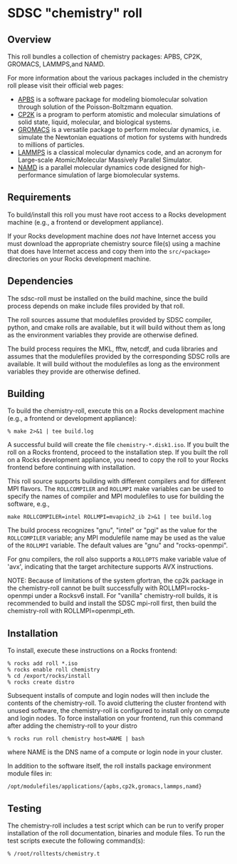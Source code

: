 # SDSC "chemistry" roll

## Overview

This roll bundles a collection of chemistry packages: APBS, CP2K, GROMACS,
LAMMPS,and NAMD.

For more information about the various packages included in the chemistry roll
please visit their official web pages:

- <a href="http://www.poissonboltzmann.org/apbs/" target="_blank">APBS</a> is a software package for modeling biomolecular solvation through solution of the Poisson-Boltzmann equation.
- <a href="http://www.cp2k.org" target="_blank">CP2K</a> is a program to perform atomistic and molecular simulations of solid state, liquid, molecular, and biological systems.
- <a href="http://www.gromacs.org" target="_blank">GROMACS</a> is a versatile package to perform molecular dynamics, i.e. simulate the Newtonian equations of motion for systems with hundreds to millions of particles.
- <a href="http://lammps.sandia.gov" target="_blank">LAMMPS</a> is a classical molecular dynamics code, and an acronym for Large-scale Atomic/Molecular Massively Parallel Simulator.
- <a href="http://www.ks.uiuc.edu/Research/namd/" target="_blank">NAMD</a> is a parallel molecular dynamics code designed for high-performance simulation of large biomolecular systems.


## Requirements

To build/install this roll you must have root access to a Rocks development
machine (e.g., a frontend or development appliance).

If your Rocks development machine does *not* have Internet access you must
download the appropriate chemistry source file(s) using a machine that does have
Internet access and copy them into the `src/<package>` directories on your Rocks
development machine.


## Dependencies

The sdsc-roll must be installed on the build machine, since the build process
depends on make include files provided by that roll.

The roll sources assume that modulefiles provided by SDSC compiler, python, and
cmake rolls are available, but it will build without them as long as the
environment variables they provide are otherwise defined.

The build process requires the MKL, fftw, netcdf, and cuda libraries and
assumes that the modulefiles provided by the corresponding SDSC rolls are
available.  It will build without the modulefiles as long as the environment
variables they provide are otherwise defined.


## Building

To build the chemistry-roll, execute this on a Rocks development
machine (e.g., a frontend or development appliance):

```shell
% make 2>&1 | tee build.log
```

A successful build will create the file `chemistry-*.disk1.iso`.  If you built the
roll on a Rocks frontend, proceed to the installation step. If you built the
roll on a Rocks development appliance, you need to copy the roll to your Rocks
frontend before continuing with installation.

This roll source supports building with different compilers and for different
MPI flavors.  The `ROLLCOMPILER` and `ROLLMPI` make variables can be used to
specify the names of compiler and MPI modulefiles to use for building the
software, e.g.,

```shell
make ROLLCOMPILER=intel ROLLMPI=mvapich2_ib 2>&1 | tee build.log
```

The build process recognizes "gnu", "intel" or "pgi" as the value for the
`ROLLCOMPILER` variable; any MPI modulefile name may be used as the value of
the `ROLLMPI` variable.  The default values are "gnu" and "rocks-openmpi".

For gnu compilers, the roll also supports a `ROLLOPTS` make variable value of
'avx', indicating that the target architecture supports AVX instructions.

NOTE: Because of limitations of the system gfortran, the cp2k package in the
chemistry-roll cannot be built successfully with ROLLMPI=rocks-openmpi under
a Rocksv6 install.  For "vanilla" chemistry-roll builds, it is recommended
to build and install the SDSC mpi-roll first, then build the chemistry-roll
with ROLLMPI=openmpi_eth.


## Installation

To install, execute these instructions on a Rocks frontend:

```shell
% rocks add roll *.iso
% rocks enable roll chemistry
% cd /export/rocks/install
% rocks create distro
```

Subsequent installs of compute and login nodes will then include the contents of the chemistry-roll.
To avoid cluttering the cluster frontend with unused software, the chemistry-roll is configured to install only on compute and login nodes. To force installation on your frontend, run this command after adding the chemistry-roll to your distro

```shell
% rocks run roll chemistry host=NAME | bash
```

where NAME is the DNS name of a compute or login node in your cluster.

In addition to the software itself, the roll installs package environment
module files in:

```shell
/opt/modulefiles/applications/{apbs,cp2k,gromacs,lammps,namd}
```


## Testing

The chemistry-roll includes a test script which can be run to verify proper
installation of the roll documentation, binaries and module files. To
run the test scripts execute the following command(s):

```shell
% /root/rolltests/chemistry.t 
```
